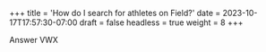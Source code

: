 +++
title = 'How do I search for athletes on Field?'
date = 2023-10-17T17:57:30-07:00
draft = false
headless = true
weight = 8
+++

Answer VWX
